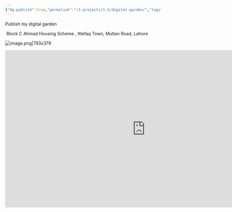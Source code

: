 ```yaml
---
{"dg-publish":true,"permalink":"/1-projects/1-5/digital-garden/","tags":["gardenEntry"],"created":"2025-03-14T10:47:52.721+05:00","updated":"2025-03-14T21:19:39.523+05:00"}
---
```


Publish my digital garden

 Block C Ahmad Housing Scheme , Ittefaq Town, Multan Road, Lahore

![image.png|793x379](/img/user/1.%20Projects/1.5/Z99%20Attachments/image.png)


<iframe width="901" height="507" src="https://www.youtube-nocookie.com/embed/eULVrTjT11w" title="How to Publish Obsidian Notes Online For Free(Obsidian Publish Alternative)" frameborder="0" allow="accelerometer; autoplay; clipboard-write; encrypted-media; gyroscope; picture-in-picture; web-share" referrerpolicy="strict-origin-when-cross-origin" allowfullscreen></iframe>
